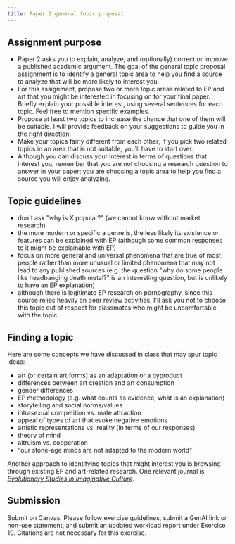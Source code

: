 ```yaml
---
title: Paper 2 general topic proposal
---
```


## Assignment purpose

- Paper 2 asks you to explain, analyze, and (optionally) correct or improve a published academic argument. The goal of the general topic proposal assignment is to identify a general topic area to help you find a  source to analyze that will be more likely to interest you.
- For this assignment, propose two or more topic areas related to EP and art that you might be interested in focusing on for your final paper. Briefly explain your possible interest, using several sentences for each topic. Feel free to mention specific examples.
- Propose at least two topics to increase the chance that one of them will be suitable. I will provide feedback on your suggestions to guide you in the right direction.
- Make your topics fairly different from each other; if you pick two related topics in an area that is not suitable, you'll have to start over.
- Although you can discuss your interest in terms of questions that interest you, remember that you are not choosing a research question to answer in your paper; you are choosing a topic area to help you find a source you will enjoy analyzing.

## Topic guidelines

- don't ask "why is X popular?" (we cannot know without market research)
- the more modern or specific a genre is, the less likely its existence or features can be explained with EP (although some common responses to it might be explainable with EP)
- focus on more general and universal phenomena that are true of most people rather than more unusual or limited phenomena that may not lead to any published sources (e.g. the question "why do some people like headbanging death metal?" is an interesting question, but is unlikely to have an EP explanation)
- although there is legitimate EP research on pornography, since this course relies heavily on peer review activities, I'll ask you not to choose this topic out of respect for classmates who might be uncomfortable with the topic

## Finding a topic

Here are some concepts we have discussed in class that may spur topic ideas:

- art (or certain art forms) as an adaptation or a byproduct
- differences between art creation and art consumption
- gender differences
- EP methodology (e.g. what counts as evidence, what is an explanation)
- storytelling and social norms/values
- intrasexual competition vs. mate attraction
- appeal of types of art that evoke negative emotions
- artistic representations vs. reality (in terms of our responses)
- theory of mind
- altruism vs. cooperation
- "our stone-age minds are not adapted to the modern world"

Another approach to identifying topics that might interest you is browsing through existing EP and art-related research. One relevant journal is [_Evolutionary Studies in Imaginative Culture_](https://www-degruyter-com.libproxy1.nus.edu.sg/journal/key/esic/html).

## Submission

Submit on Canvas. Please follow exercise guidelines, submit a  GenAI link or non-use statement, and submit an updated workload report under Exercise 10. Citations are not necessary for this exercise.

<!-- Another way to get a sense of research in an area is to look at [:literature reviews](#x-literature).

How can I tell if a source is a literature review? Clues include:

- it is a chapter in an anthology or a handbook
- anthologies
	- anthologies are books where each chapter is written by a different person
	- anthology chapters are sometimes, but not always, literature reviews
	- chapters in anthologies are independent and are related only by general topic area
	- handbooks list an editor or editors on the front cover rather than an author, e.g. "edited by Luicano Floridi"
	- the editor often writes a chapter of the book and is responsible for editing the chapters and managing the project
- handbook
	- handbooks are anthologies that aim to give researchers an overview of topics in a field, with each chapter about a different topic
		- handbook chapters are almost always literature reviews
	- handbooks usually have words like "handbook", "guide to", and "companion to" in their titles, as well as a publisher's name, e.g.:
		- _The Oxford handbook of philosophical methodology_
		- _The Palgrave handbook of the philosophy of film and motion pictures_
		- _The Routledge companion to video game studies_
		- _The Routledge handbook of evolution and philosophy_
		- _The Blackwell guide to the philosophy of computing and information_
- it has no clear "they say" that the source is arguing against, or the "they say" is something like "some people might think" but doesn't include any arguments against what other scholars have published
- it lists a number of different theories about a topic but doesn't clearly defend a particular theory

</details>

##### :x literature

- Most research articles summarize previous research in their introductions, to provide context regarding what other people have said in the academic conversation, and this section of an article is often referred to as a literature review
- However, there are also sources that are entirely literature reviews; they generally do not propose and defend theses but simply provide overviews of research in an area
- Note: since they do not propose and defend arguments, literature review sources are NOT appropriate as a primary source for Paper 2

<details><summary>
Literature reviews relevant to EP and art:
</summary>

- Bannan, N. (2021). Evolutionary psychology and the performing arts. In T. K. Shackelford (Ed.), _The SAGE handbook of evolutionary psychology: Integration of evolutionary psychology with other disciplines_ (pp. 460-484). SAGE Publications.
- Carroll, J. (2016). Evolutionary literary study. In D. M. Buss (Ed.), _The handbook of evolutionary psychology, v. 2: Integrations_ (2nd ed., pp. 1103-1119). Wiley.
- Dutton, D. (2005). Aesthetics and Evolutionary Psychology. In J. Levinson (Ed.), _The Oxford Handbook of Aesthetics_ (pp. 693-705). Oxford University Press. <https://doi.org/10.1093/oxfordhb/9780199279456.003.0041>
- Hickman, R. (2021). Evolutionary psychology and the visual arts. In T. K. Shackelford (Ed.), _The SAGE handbook of evolutionary psychology: Integration of evolutionary psychology with other disciplines_ (pp. 485-495). SAGE Publications.
- Jonsson, E. (2021). Evolutionary literary theory. In T. K. Shackelford (Ed.), _The SAGE handbook of evolutionary psychology: Integration of evolutionary psychology with other disciplines_ (pp. 403-420). SAGE Publications.
- Kozbelt, A. (2017). Neuroaesthetics: The state of the domain in 2017. _Evolutionary Studies in Imaginative Culture_, 1(1), 181-192. <https://doi.org/10.26613/esic.1.1.25>
- Larsen, M. (2022). Literature. _Evolutionary Studies in Imaginative Culture_, 6(1), 135-138. <https://doi.org/10.26613/esic.6.1.289>
- Mulukom, V. van. (2022). Imagination. _Evolutionary Studies in Imaginative Culture_, 6(1), 127-130. <https://doi.org/10.26613/esic.6.1.286>
- Salmon, C. (2018). Evolutionary perspectives on popular culture: State of the art. _Evolutionary Studies in Imaginative Culture_, 2(2), 47-66. JSTOR. <https://doi.org/10.26613/esic.2.2.92>
- Salmon, C., & Burch, R. L. (2022). Popular Culture. _Evolutionary Studies in Imaginative Culture_, 6(1), 147-150. <https://doi.org/10.26613/esic.6.1.292>

</details>

- Format assignments correctly and update/upload your workload reports!
 -->
